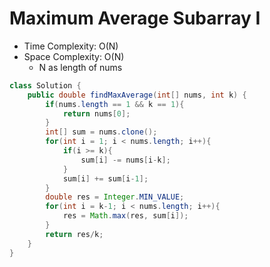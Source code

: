 # Maximum Average Subarray I

- Time Complexity: O(N)
- Space Complexity: O(N)
  - N as length of nums

```java
class Solution {
    public double findMaxAverage(int[] nums, int k) {
        if(nums.length == 1 && k == 1){
            return nums[0];
        }
        int[] sum = nums.clone();
        for(int i = 1; i < nums.length; i++){
            if(i >= k){
                sum[i] -= nums[i-k];
            }
            sum[i] += sum[i-1];
        }
        double res = Integer.MIN_VALUE;
        for(int i = k-1; i < nums.length; i++){
            res = Math.max(res, sum[i]);
        }
        return res/k;
    }
}
```
